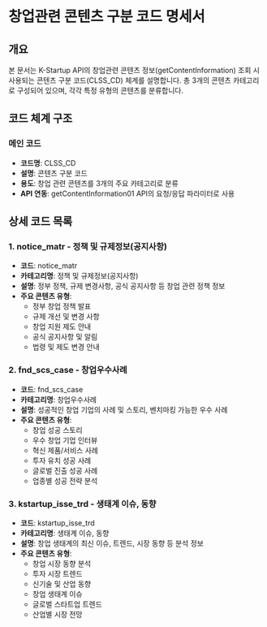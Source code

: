 # 창업관련 콘텐츠 구분 코드 명세서

## 개요
본 문서는 K-Startup API의 창업관련 콘텐츠 정보(getContentInformation) 조회 시 사용되는 콘텐츠 구분 코드(CLSS_CD) 체계를 설명합니다. 총 3개의 콘텐츠 카테고리로 구성되어 있으며, 각각 특정 유형의 콘텐츠를 분류합니다.

## 코드 체계 구조

### 메인 코드
- **코드명**: CLSS_CD
- **설명**: 콘텐츠 구분 코드
- **용도**: 창업 관련 콘텐츠를 3개의 주요 카테고리로 분류
- **API 연동**: getContentInformation01 API의 요청/응답 파라미터로 사용

## 상세 코드 목록

### 1. notice_matr - 정책 및 규제정보(공지사항)
- **코드**: notice_matr
- **카테고리명**: 정책 및 규제정보(공지사항)
- **설명**: 정부 정책, 규제 변경사항, 공식 공지사항 등 창업 관련 정책 정보
- **주요 콘텐츠 유형**:
  - 정부 창업 정책 발표
  - 규제 개선 및 변경 사항
  - 창업 지원 제도 안내
  - 공식 공지사항 및 알림
  - 법령 및 제도 변경 안내

### 2. fnd_scs_case - 창업우수사례
- **코드**: fnd_scs_case
- **카테고리명**: 창업우수사례
- **설명**: 성공적인 창업 기업의 사례 및 스토리, 벤치마킹 가능한 우수 사례
- **주요 콘텐츠 유형**:
  - 창업 성공 스토리
  - 우수 창업 기업 인터뷰
  - 혁신 제품/서비스 사례
  - 투자 유치 성공 사례
  - 글로벌 진출 성공 사례
  - 업종별 성공 전략 분석

### 3. kstartup_isse_trd - 생태계 이슈, 동향
- **코드**: kstartup_isse_trd
- **카테고리명**: 생태계 이슈, 동향
- **설명**: 창업 생태계의 최신 이슈, 트렌드, 시장 동향 등 분석 정보
- **주요 콘텐츠 유형**:
  - 창업 시장 동향 분석
  - 투자 시장 트렌드
  - 신기술 및 산업 동향
  - 창업 생태계 이슈
  - 글로벌 스타트업 트렌드
  - 산업별 시장 전망
